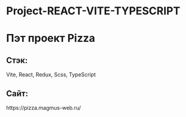 # Project-REACT-VITE-TYPESCRIPT

<h1 aling="center">Пэт проект Pizza</h1>

<h2 display="inline">Стэк:</h2> <span> Vite, React, Redux, Scss, TypeScript</span>

<h2 display="inline">Сайт:</h2> <span> https://pizza.magmus-web.ru/</span>